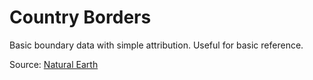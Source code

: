 # Country Borders

Basic boundary data with simple attribution. Useful for basic reference.

Source: [Natural Earth](http://naturalearthdata.com)

